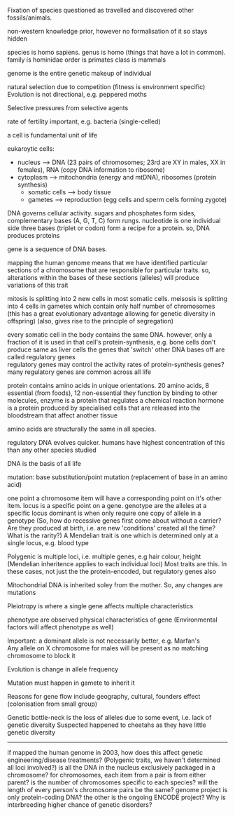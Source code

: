 <!-- SPDX-License-Identifier: zlib-acknowledgement -->
Fixation of species questioned as travelled and discovered other fossils/animals.

non-western knowledge prior, however no formalisation of it so stays hidden

species is homo sapiens. 
genus is homo (things that have a lot in common). 
family is hominidae
order is primates
class is mammals

genome is the entire genetic makeup of individual

natural selection due to competition (fitness is environment specific)
Evolution is not directional, e.g. peppered moths

Selective pressures from selective agents

rate of fertility important, e.g. bacteria (single-celled)

a cell is fundamental unit of life

eukaroytic cells:
  * nucleus --> DNA (23 pairs of chromosomes; 23rd are XY in males, XX in females), RNA (copy DNA information to ribosome)
  * cytoplasm --> mitochondria (energy and mtDNA), ribosomes (protein synthesis)
    * somatic cells --> body tissue
    * gametes --> reproduction (egg cells and sperm cells forming zygote)

DNA governs cellular activity.
sugars and phosphates form sides, complementary bases (A, G, T, C) form rungs. 
nucleotide is one individual side
three bases (triplet or codon) form a recipe for a protein. so, DNA produces proteins

gene is a sequence of DNA bases. 

mapping the human genome means that we have identified particular sections of a chromosome that are responsible for particular traits.
so, alterations within the bases of these sections (alleles) will produce variations of this trait

mitosis is splitting into 2 new cells in most somatic cells.
meisosis is splitting into 4 cells in gametes which contain only half number of chromosomes
(this has a great evolutionary advantage allowing for genetic diversity in offspring)
(also, gives rise to the principle of segregation)

every somatic cell in the body contains the same DNA.
however, only a fraction of it is used in that cell's protein-synthesis, e.g. bone cells don't produce same as liver cells
the genes that 'switch' other DNA bases off are called regulatory genes   
regulatory genes may control the activity rates of protein-synthesis genes? many regulatory genes are common across all life

protein contains amino acids in unique orientations. 20 amino acids, 8 essential (from foods), 12 non-essential 
they function by binding to other molecules, 
enzyme is a protein that regulates a chemical reaction
hormone is a protein produced by specialised cells that are released into the bloodstream that affect another tissue

amino acids are structurally the same in all species.

regulatory DNA evolves quicker. humans have highest concentration of this than any other species studied

DNA is the basis of all life

mutation:
base substitution/point mutation (replacement of base in an amino acid)

one point a chromosome item will have a corresponding point on it's other item.
locus is a specific point on a gene.
genotype are the alleles at a specific locus
dominant is when only require one copy of allele in a genotype 
(So, how do recessive genes first come about without a carrier? Are they produced at birth, i.e. are new 'conditions' created all the time? What is the rarity?) 
A Mendelian trait is one which is determined only at a single locus, e.g. blood type

Polygenic is multiple loci, i.e. multiple genes, e.g hair colour, height
(Mendelian inheritence applies to each individual loci)
Most traits are this. 
In these cases, not just the the protein-encoded, but regulatory genes also

Mitochondrial DNA is inherited soley from the mother. So, any changes are mutations

Pleiotropy is where a single gene affects multiple characteristics 

phenotype are observed physical characteristics of gene 
(Environmental factors will affect phenotype as well)

Important: a dominant allele is not necessarily better, e.g. Marfan's  
Any allele on X chromosome for males will be present as no matching chromosome to block it

Evolution is change in allele frequency

Mutation must happen in gamete to inherit it

Reasons for gene flow include geography, cultural, founders effect (colonisation from small group)

Genetic bottle-neck is the loss of alleles due to some event, i.e. lack of genetic diversity 
Suspected happened to cheetahs as they have little genetic diversity

------------------------------------------------------------------------
if mapped the human genome in 2003, how does this affect genetic engineering/disease treatments? 
(Polygenic traits, we haven't determined all loci involved?)
is all the DNA in the nucleus exclusively packaged in a chromosome?
for chromosomes, each item from a pair is from either parent?
is the number of chromosomes specific to each species?
will the length of every person's chromosome pairs be the same?
genome project is only protein-coding DNA? the other is the ongoing ENCODE project?
Why is interbreeding higher chance of genetic disorders?
